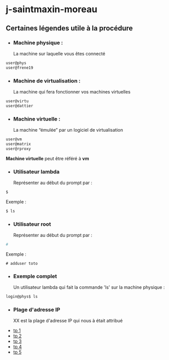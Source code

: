 # j-saintmaxin-moreau

## Certaines légendes utile à la procédure

- ### Machine physique :
  La machine sur laquelle vous êtes connecté

```sh
user@phys
user@frene19
```

- ### Machine de virtualisation :
  La machine qui fera fonctionner vos machines virtuelles

```sh
user@virtu
user@dattier
```

- ### Machine virtuelle :
  La machine “émulée” par un logiciel de virtualisation

```sh
user@vm
user@matrix
user@rproxy
```

**Machine virtuelle** peut être référé à **vm**

- ### Utilisateur lambda
  Représenter au début du prompt par :

```sh
$
```

Exemple :

```sh
$ ls
```

- ### Utilisateur root
  Représenter au début du prompt par :

```sh
#
```

Exemple :

```
# adduser toto
```

- ### Exemple complet
  Un utilisateur lambda qui fait la commande 'ls' sur la machine physique :

```sh
login@phys$ ls
```

- ### Plage d'adresse IP
  XX est la plage d'adresse IP qui nous à était attribué

* [tp 1](procedure_tp1.md)
* [tp 2](procedure_tp2.md)
* [tp 3](procedure_tp3.md)
* [tp 4](procedure_tp4.md)
* [tp 5](procedure_tp5.md)
